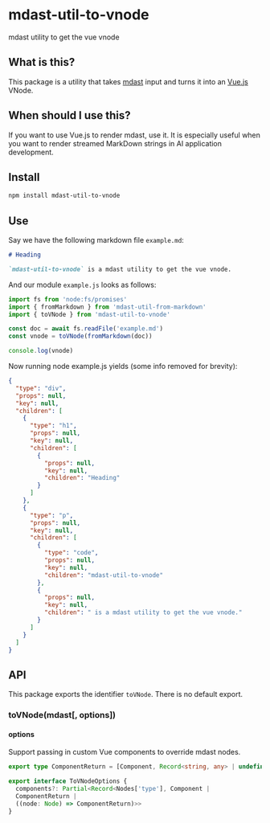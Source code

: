 # mdast-util-to-vnode

mdast utility to get the vue vnode

## What is this?

This package is a utility that takes [mdast](https://github.com/syntax-tree/mdast) input and turns it into an [Vue.js](https://github.com/vuejs/core) VNode.

## When should I use this?

If you want to use Vue.js to render mdast, use it. It is especially useful when you want to render streamed MarkDown strings in AI application development.

## Install

```bash
npm install mdast-util-to-vnode
```

## Use

Say we have the following markdown file `example.md`:

```md
# Heading

`mdast-util-to-vnode` is a mdast utility to get the vue vnode.
```

And our module `example.js` looks as follows:

```js
import fs from 'node:fs/promises'
import { fromMarkdown } from 'mdast-util-from-markdown'
import { toVNode } from 'mdast-util-to-vnode'

const doc = await fs.readFile('example.md')
const vnode = toVNode(fromMarkdown(doc))

console.log(vnode)
```

Now running node example.js yields (some info removed for brevity):

```json
{
  "type": "div",
  "props": null,
  "key": null,
  "children": [
    {
      "type": "h1",
      "props": null,
      "key": null,
      "children": [
        {
          "props": null,
          "key": null,
          "children": "Heading"
        }
      ]
    },
    {
      "type": "p",
      "props": null,
      "key": null,
      "children": [
        {
          "type": "code",
          "props": null,
          "key": null,
          "children": "mdast-util-to-vnode"
        },
        {
          "props": null,
          "key": null,
          "children": " is a mdast utility to get the vue vnode."
        }
      ]
    }
  ]
}
```

## API

This package exports the identifier `toVNode`. There is no default export.

### toVNode(mdast[, options])

#### options

Support passing in custom Vue components to override mdast nodes.

```ts
export type ComponentReturn = [Component, Record<string, any> | undefined]

export interface ToVNodeOptions {
  components?: Partial<Record<Nodes['type'], Component |
  ComponentReturn |
  ((node: Node) => ComponentReturn)>>
}
```
